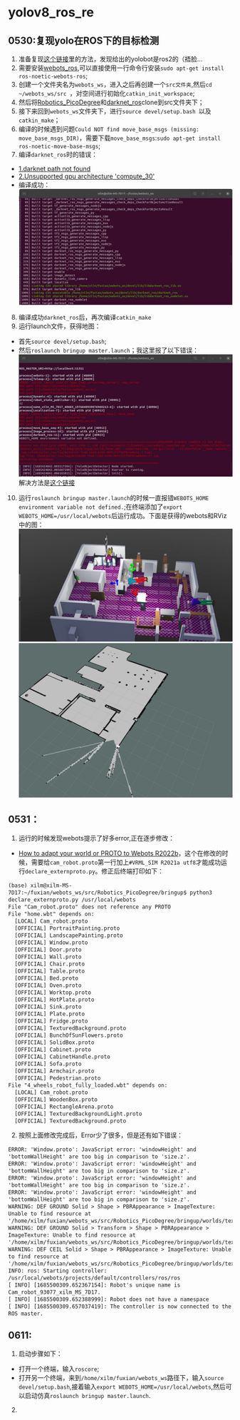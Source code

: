 # yolov8_ros_re  
## 0530:复现yolo在ROS下的目标检测  
1. 准备复现[这个链接](https://www.youtube.com/watch?v=XqibXP4lwgA)里的方法，发现给出的yolobot是ros2的（捂脸...  
2. 需要安装[webots_ros](http://wiki.ros.org/webots_ros),可以直接使用一行命令行安装`sudo apt-get install ros-noetic-webots-ros`;  
3. 创建一个文件夹名为`webots_ws`，进入之后再创建一个`src文件夹`,然后`cd ~/webots_ws/src `，对空间进行初始化`catkin_init_workspace`;   
4. 然后将[Robotics_PicoDegree](https://github.com/Soft-illusion/Robotics_PicoDegree/tree/main)和[darknet_ros](https://github.com/leggedrobotics/darknet_ros)clone到src文件夹下；  
5. 接下来回到`webots_ws`文件夹下，进行`source devel/setup.bash `以及`catkin_make`；  
6. 编译的时候遇到问题`Could NOT find move_base_msgs (missing: move_base_msgs_DIR)`，需要下载`move_base_msgs`:`sudo apt-get install ros-noetic-move-base-msgs`;  
7. 编译`darknet_ros`时的错误：  
- [1.darknet path not found](https://github.com/leggedrobotics/darknet_ros/issues/12)  
- [2.Unsupported gpu architecture 'compute_30'](https://github.com/leggedrobotics/darknet_ros/issues/363)  
- 编译成功：  
![](https://github.com/XxxuLimei/yolov8_ros_re/blob/main/picture/WeChat%20Image_20230530134330.png)  
8. 编译成功`darknet_ros`后，再次编译`catkin_make`  
9. 运行launch文件，获得地图：  
- 首先`source devel/setup.bash`;  
- 然后`roslaunch bringup master.launch`；我这里报了以下错误：   
![](https://github.com/XxxuLimei/yolov8_ros_re/blob/main/picture/WeChat%20Image_20230530132821.png)  
解决方法是[这个链接](https://blog.csdn.net/qq_41925420/article/details/86061739)  
10. 运行`roslaunch bringup master.launch`的时候一直报错`WEBOTS_HOME environment variable not defined.`;在终端添加了`export WEBOTS_HOME=/usr/local/webots`后运行成功。下面是获得的webots和RViz中的图：  
![](https://github.com/XxxuLimei/yolov8_ros_re/blob/main/picture/Screenshot%20from%202023-05-30%2021-03-52.png)  
![](https://github.com/XxxuLimei/yolov8_ros_re/blob/main/picture/Screenshot%20from%202023-05-30%2021-04-23.png)  
## 0531：  
1. 运行的时候发现webots提示了好多error,正在逐步修改：  
- [How to adapt your world or PROTO to Webots R2022b](https://github.com/cyberbotics/webots/wiki/How-to-adapt-your-world-or-PROTO-to-Webots-R2022b)，这个在修改的时候，需要给`cam_robot.proto`第一行加上`#VRML_SIM R2021a utf8`才能成功运行`declare_externproto.py`。修正后终端打印如下：  
```
(base) xilm@xilm-MS-7D17:~/fuxian/webots_ws/src/Robotics_PicoDegree/bringup$ python3 declare_externproto.py /usr/local/webots
File "Cam_robot.proto" does not reference any PROTO
File "home.wbt" depends on:
  [LOCAL] Cam_robot.proto
  [OFFICIAL] PortraitPainting.proto
  [OFFICIAL] LandscapePainting.proto
  [OFFICIAL] Window.proto
  [OFFICIAL] Door.proto
  [OFFICIAL] Wall.proto
  [OFFICIAL] Chair.proto
  [OFFICIAL] Table.proto
  [OFFICIAL] Bed.proto
  [OFFICIAL] Oven.proto
  [OFFICIAL] Worktop.proto
  [OFFICIAL] HotPlate.proto
  [OFFICIAL] Sink.proto
  [OFFICIAL] Plate.proto
  [OFFICIAL] Fridge.proto
  [OFFICIAL] TexturedBackground.proto
  [OFFICIAL] BunchOfSunFlowers.proto
  [OFFICIAL] SolidBox.proto
  [OFFICIAL] Cabinet.proto
  [OFFICIAL] CabinetHandle.proto
  [OFFICIAL] Sofa.proto
  [OFFICIAL] Armchair.proto
  [OFFICIAL] Pedestrian.proto
File "4_wheels_robot_fully_loaded.wbt" depends on:
  [LOCAL] Cam_robot.proto
  [OFFICIAL] WoodenBox.proto
  [OFFICIAL] RectangleArena.proto
  [OFFICIAL] TexturedBackgroundLight.proto
  [OFFICIAL] TexturedBackground.proto
```  
2. 按照上面修改完成后，Error少了很多，但是还有如下错误：  
```
ERROR: 'Window.proto': JavaScript error: 'windowHeight' and 'bottomWallHeight' are too big in comparison to 'size.z'.
ERROR: 'Window.proto': JavaScript error: 'windowHeight' and 'bottomWallHeight' are too big in comparison to 'size.z'.
ERROR: 'Window.proto': JavaScript error: 'windowHeight' and 'bottomWallHeight' are too big in comparison to 'size.z'.
ERROR: 'Window.proto': JavaScript error: 'windowHeight' and 'bottomWallHeight' are too big in comparison to 'size.z'.
WARNING: DEF GROUND Solid > Shape > PBRAppearance > ImageTexture: Unable to find resource at '/home/xilm/fuxian/webots_ws/src/Robotics_PicoDegree/bringup/worlds/textures/parquetry.jpg'.
WARNING: DEF GROUND Solid > Transform > Shape > PBRAppearance > ImageTexture: Unable to find resource at '/home/xilm/fuxian/webots_ws/src/Robotics_PicoDegree/bringup/worlds/textures/interlaced_parquetry.jpg'.
WARNING: DEF CEIL Solid > Shape > PBRAppearance > ImageTexture: Unable to find resource at '/home/xilm/fuxian/webots_ws/src/Robotics_PicoDegree/bringup/worlds/textures/roughcast.jpg'.
INFO: ros: Starting controller: /usr/local/webots/projects/default/controllers/ros/ros
[ INFO] [1685500309.652367154]: Robot's unique name is Cam_robot_93077_xilm_MS_7D17.
[ INFO] [1685500309.652388999]: Robot does not have a namespace
[ INFO] [1685500309.657037419]: The controller is now connected to the ROS master.
```  
## 0611:  
1. 启动步骤如下：  
- 打开一个终端，输入`roscore`;  
- 打开另一个终端，来到`/home/xilm/fuxian/webots_ws`路径下，输入`source devel/setup.bash`,接着输入`export WEBOTS_HOME=/usr/local/webots`,然后可以启动仿真`roslaunch bringup master.launch`.  
2. 
